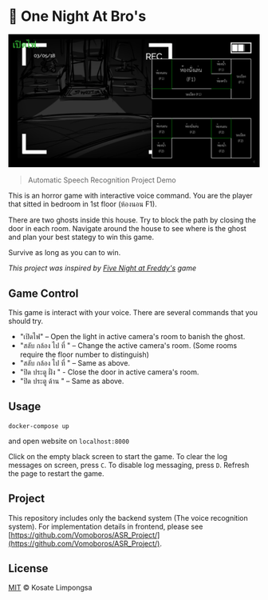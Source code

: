 👻 One Night At Bro's
===

![One Night At Bro's](document/preview.png)

> Automatic Speech Recognition Project Demo

This is an horror game with interactive voice command.
You are the player that sitted in bedroom in 1st floor (ห้องนอน F1).

There are two ghosts inside this house. Try to block the path by closing the door in each room.
Navigate around the house to see where is the ghost and plan your best stategy to win this game.

Survive as long as you can to win.

*This project was inspired by [Five Night at Freddy's](https://store.steampowered.com/app/319510/Five_Nights_at_Freddys/) game*

## Game Control

This game is interact with your voice.
There are several commands that you should try.

- "เปิดไฟ" – Open the light in active camera's room to banish the ghost.
- "สลับ กล้อง ไป ที่ <room> <floor>" – Change the active camera's room. (Some rooms require the floor number to distinguish)
- "สลับ กล้อง ไป ที่ <floor> <room>" – Same as above.
- "ปิด ประตู ฝั่ง <direction>" - Close the door in active camera's room.
- "ปิด ประตู ด้าน <direction>" – Same as above.

## Usage

```
docker-compose up
```

and open website on `localhost:8000`

Click on the empty black screen to start the game.
To clear the log messages on screen, press `C`. To disable log messaging, press `D`.
Refresh the page to restart the game.

## Project

This repository includes only the backend system (The voice recognition system).
For implementation details in frontend, please see [https://github.com/Vomoboros/ASR_Project/](https://github.com/Vomoboros/ASR_Project/).

## License

[MIT](LICENSE) © Kosate Limpongsa